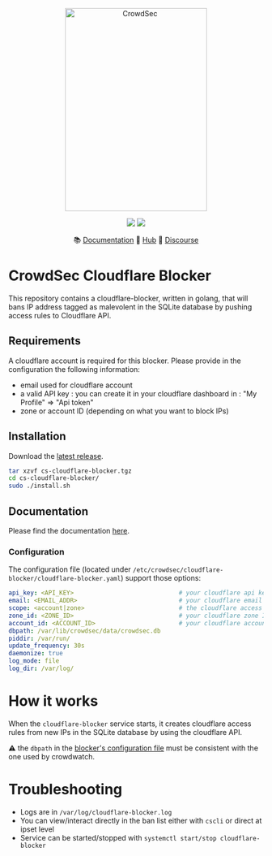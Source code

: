 <p align="center">
<img src="https://github.com/crowdsecurity/cs-cloudflare-blocker/raw/master/docs/assets/crowdsec_cloudfare_logo.png" alt="CrowdSec" title="CrowdSec" width="280" height="400" />
</p>
<p align="center">
<img src="https://img.shields.io/badge/build-pass-green">
<img src="https://img.shields.io/badge/tests-pass-green">
</p>
<p align="center">
&#x1F4DA; <a href="https://docs.crowdsec.net/blockers/cloudflare/installation/">Documentation</a>
&#x1F4A0; <a href="https://hub.crowdsec.net">Hub</a>
&#128172; <a href="https://discourse.crowdsec.net">Discourse </a>
</p>

# CrowdSec Cloudflare Blocker

This repository contains a cloudflare-blocker, written in golang, that will bans IP address tagged as malevolent in the SQLite database by pushing access rules to Cloudflare API.

## Requirements

A cloudflare account is required for this blocker.
Please provide in the configuration the following information:
 - email used for cloudflare account
 - a valid API key : you can create it in your cloudflare dashboard in : "My Profile" => "Api token"
 - zone or account ID (depending on what you want to block IPs)


## Installation

Download the [latest release](https://github.com/crowdsecurity/cs-cloudflare-blocker/releases).

```bash
tar xzvf cs-cloudflare-blocker.tgz
cd cs-cloudflare-blocker/
sudo ./install.sh
```

## Documentation

Please find the documentation [here](https://docs.crowdsec.net/blockers/cloudflare/installation/).


### Configuration

The configuration file (located under `/etc/crowdsec/cloudflare-blocker/cloudflare-blocker.yaml`) support those options:

```yaml
api_key: <API_KEY>                             # your cloudflare api key
email: <EMAIL_ADDR>                            # your cloudflare email address
scope: <account|zone>                          # the cloudflare access rule scope : account or zone
zone_id: <ZONE_ID>                             # your cloudflare zone ID if if the selected scope is "zone"
account_id: <ACCOUNT_ID>                       # your cloudflare account ID if the selected scope is "account
dbpath: /var/lib/crowdsec/data/crowdsec.db
piddir: /var/run/
update_frequency: 30s
daemonize: true
log_mode: file
log_dir: /var/log/

```

# How it works

When the `cloudflare-blocker` service starts, it creates cloudflare access rules from new IPs in the SQLite database by using the cloudflare API.

:warning: the `dbpath` in the [blocker's configuration file](https://github.com/crowdsecurity/cs-cloudflare-blocker/blob/master/config/cloudflare-blocker.yaml#L2) must be consistent with the one used by crowdwatch.

# Troubleshooting

 - Logs are in `/var/log/cloudflare-blocker.log`
 - You can view/interact directly in the ban list either with `cscli` or direct at ipset level
 - Service can be started/stopped with `systemctl start/stop cloudflare-blocker`


